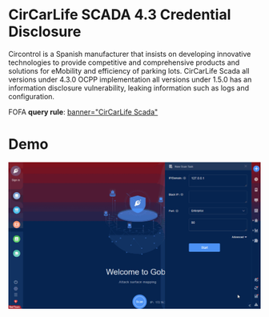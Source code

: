 # CirCarLife SCADA 4.3 Credential Disclosure

Circontrol is a Spanish manufacturer that insists on developing innovative technologies to provide competitive and comprehensive products and solutions for eMobility and efficiency of parking lots. CirCarLife Scada all versions under 4.3.0 OCPP implementation all versions under 1.5.0 has an information disclosure vulnerability, leaking information such as logs and configuration.

FOFA **query rule**: [banner="CirCarLife Scada"](https://fofa.so/result?qbase64=YmFubmVyPSJDaXJDYXJMaWZlIFNjYWRhIg%3D%3D)

# Demo

![CirCarLife_SCADA_4_3_Credential_Disclosure](CirCarLife_SCADA_4_3_Credential_Disclosure.gif)

